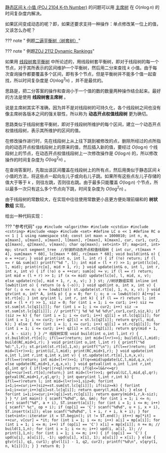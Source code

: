 [静态区间 k 小值 (POJ 2104 K-th Number)](http://poj.org/problem?id=2104) 的问题可以用 [主席树](./persistent-seg.md) 在 $O(n\log n)$ 的时间复杂度内解决。

如果区间变成动态的呢？即，如果还要求支持一种操作：单点修改某一位上的值，又该怎么办呢？

??? note " 例题[二逼平衡树（树套树）](https://loj.ac/problem/106)"

??? note " 例题[ZOJ 2112 Dynamic Rankings](http://acm.zju.edu.cn/onlinejudge/showProblem.do?problemId=1112)"

如果用 [线段树套平衡树](./balanced-in-seg.md) 中所论述的，用线段树套平衡树，即对于线段树的每一个节点，对于其所表示的区间维护一个平衡树，然后用二分来查找 $k$ 小值。由于每次查询操作都要覆盖多个区间，即有多个节点，但是平衡树并不能多个值一起查找，所以时间复杂度是 $O(n\log^3 n)$ ，并不是最优的。

思路是，把二分答案的操作和查询小于一个值的数的数量两种操作结合起来。最好的方法是使用 **线段树套主席树** 。

说是主席树其实不准确，因为并不是对线段树的可持久化，各个线段树之间也没有像主席树各版本之间的强关联性，所以称为 **动态开点权值线段树** 更为确切。

思路类似于线段树套平衡树，即对于线段树所维护的每个区间，建立一个动态开点权值线段树，表示其所维护的区间的值。

在修改操作进行时，先在线段树上从上往下跳到被修改的点，删除所经过的点所指向的动态开点权值线段树上的原来的值，然后插入新的值，要经过 $O(\log n)$ 个线段树上的节点，在动态开点权值线段树上一次修改操作是 $O(\log n)$ 的，所以修改操作的时间复杂度为 $O(\log^2 n)$ 。

在查询答案时，先取出该区间覆盖在线段树上的所有点，然后用类似于静态区间 $k$ 小值的方法，将这些点一起向左儿子或向右儿子跳。如果所有这些点左儿子存储的值大于等于 $k$ ，则往左跳，否则往右跳。由于最多只能覆盖 $O(\log n)$ 个节点，所以最多一次只有这么多个节点向下跳，时间复杂度为 $O(\log^2 n)$ 。

由于线段树的常数较大，在实现中往往使用常数更小且更方便处理前缀和的 **树状数组** 实现。

给出一种代码实现：

??? "参考代码"
    ```cpp
    #include <algorithm>
    #include <cstdio>
    #include <cstring>
    #include <map>
    #include <set>
    #define LC o << 1
    #define RC o << 1 | 1
    using namespace std;
    const int maxn = 1000010;
    int n, m, a[maxn], u[maxn], x[maxn], l[maxn], r[maxn], k[maxn], cur, cur1, cur2,
        q1[maxn], q2[maxn], v[maxn];
    char op[maxn];
    set<int> ST;
    map<int, int> mp;
    struct segment_tree  //封装的动态开点权值线段树
    {
      int cur, rt[maxn * 4], sum[maxn * 60], lc[maxn * 60], rc[maxn * 60];
      void build(int& o) { o = ++cur; }
      void print(int o, int l, int r) {
        if (!o) return;
        if (l == r && sum[o]) printf("%d ", l);
        int mid = (l + r) >> 1;
        print(lc[o], l, mid);
        print(rc[o], mid + 1, r);
      }
      void update(int& o, int l, int r, int x, int v) {
        if (!o) o = ++cur;
        sum[o] += v;
        if (l == r) return;
        int mid = (l + r) >> 1;
        if (x <= mid)
          update(lc[o], l, mid, x, v);
        else
          update(rc[o], mid + 1, r, x, v);
      }
    } st;
    //树状数组实现
    inline int lowbit(int o) { return (o & (-o)); }
    void upd(int o, int x, int v) {
      for (; o <= n; o += lowbit(o)) st.update(st.rt[o], 1, n, x, v);
    }
    void gtv(int o, int* A, int& p) {
      p = 0;
      for (; o; o -= lowbit(o)) A[++p] = st.rt[o];
    }
    int qry(int l, int r, int k) {
      if (l == r) return l;
      int mid = (l + r) >> 1, siz = 0;
      for (int i = 1; i <= cur1; i++) siz += st.sum[st.lc[q1[i]]];
      for (int i = 1; i <= cur2; i++) siz -= st.sum[st.lc[q2[i]]];
      // printf("j %d %d %d %d\n",cur1,cur2,siz,k);
      if (siz >= k) {
        for (int i = 1; i <= cur1; i++) q1[i] = st.lc[q1[i]];
        for (int i = 1; i <= cur2; i++) q2[i] = st.lc[q2[i]];
        return qry(l, mid, k);
      } else {
        for (int i = 1; i <= cur1; i++) q1[i] = st.rc[q1[i]];
        for (int i = 1; i <= cur2; i++) q2[i] = st.rc[q2[i]];
        return qry(mid + 1, r, k - siz);
      }
    }
    /*
    线段树实现
    void build(int o,int l,int r)
    {
        st.build(st.rt[o]);
        if(l==r)return;
        int mid=(l+r)>>1;
        build(LC,l,mid);
        build(RC,mid+1,r);
    }
    void print(int o,int l,int r)
    {
        printf("%d %d:",l,r);
        st.print(st.rt[o],1,n);
        printf("\n");
        if(l==r)return;
        int mid=(l+r)>>1;
        print(LC,l,mid);
        print(RC,mid+1,r);
    }
    void update(int o,int l,int r,int q,int x,int v)
    {
        st.update(st.rt[o],1,n,x,v);
        if(l==r)return;
        int mid=(l+r)>>1;
        if(q<=mid)update(LC,l,mid,q,x,v);
        else update(RC,mid+1,r,q,x,v);
    }
    void getval(int o,int l,int r,int ql,int qr)
    {
        if(l>qr||r<ql)return;
        if(ql<=l&&r<=qr){q[++cur]=st.rt[o];return;}
        int mid=(l+r)>>1;
        getval(LC,l,mid,ql,qr);
        getval(RC,mid+1,r,ql,qr);
    }
    int query(int l,int r,int k)
    {
        if(l==r)return l;
        int mid=(l+r)>>1,siz=0;
        for(int i=1;i<=cur;i++)siz+=st.sum[st.lc[q[i]]];
        if(siz>=k)
        {
            for(int i=1;i<=cur;i++)q[i]=st.lc[q[i]];
            return query(l,mid,k);
        }
        else
        {
            for(int i=1;i<=cur;i++)q[i]=st.rc[q[i]];
            return query(mid+1,r,k-siz);
        }
    }
    */
    int main() {
      scanf("%d%d", &n, &m);
      for (int i = 1; i <= n; i++) scanf("%d", a + i), ST.insert(a[i]);
      for (int i = 1; i <= m; i++) {
        scanf(" %c", op + i);
        if (op[i] == 'C')
          scanf("%d%d", u + i, x + i), ST.insert(x[i]);
        else
          scanf("%d%d%d", l + i, r + i, k + i);
      }
      for (set<int>::iterator it = ST.begin(); it != ST.end(); it++)
        mp[*it] = ++cur, v[cur] = *it;
      for (int i = 1; i <= n; i++) a[i] = mp[a[i]];
      for (int i = 1; i <= m; i++)
        if (op[i] == 'C') x[i] = mp[x[i]];
      n += m;
      // build(1,1,n);
      for (int i = 1; i <= n; i++) upd(i, a[i], 1);
      // print(1,1,n);
      for (int i = 1; i <= m; i++) {
        if (op[i] == 'C') {
          upd(u[i], a[u[i]], -1);
          upd(u[i], x[i], 1);
          a[u[i]] = x[i];
        } else {
          gtv(r[i], q1, cur1);
          gtv(l[i] - 1, q2, cur2);
          printf("%d\n", v[qry(1, n, k[i])]);
        }
      }
      return 0;
    }
    ```
